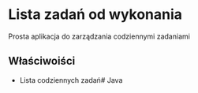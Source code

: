 # Lista zadań od wykonania
Prosta aplikacja do zarządzania codziennymi zadaniami
## Właściwoiści
* Lista codziennych zadań# Java
